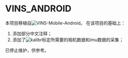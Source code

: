 # VINS_ANDROID
本项目移植自![VINS-Mobile-Android]("https://github.com/jannismoeller/VINS-Mobile-Android")。
在该项目的基础上：
1. 添加部分中文注释；
2. 添加了![kalibr]("https://github.com/ethz-asl/kalibr")标定所需要的相机数据和imu数据的采集；


已停止维护，供参考。

